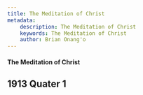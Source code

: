 ```yaml
---
title: The Meditation of Christ
metadata:
    description: The Meditation of Christ
    keywords: The Meditation of Christ
    author: Brian Onang'o
---
```


#### The Meditation of Christ

## 1913 Quater 1

